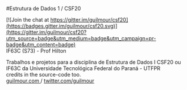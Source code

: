 #Estrutura de Dados 1 / CSF20

[![Join the chat at https://gitter.im/guilmour/csf20](https://badges.gitter.im/guilmour/csf20.svg)](https://gitter.im/guilmour/csf20?utm_source=badge&utm_medium=badge&utm_campaign=pr-badge&utm_content=badge)
<br>IF63C (S73) - Prof Hilton <br>

Trabalhos e projetos para a disciplina de Estrutura de Dados I CSF20 ou IF63C 
da Universidade Tecnológica Federal do Paraná - UTFPR 
<br>
credits in the source-code too.<br>
<a href="http://guilmour.com"> guilmour.com </a> / <a href="http://twitter.com/guilmour">  twitter.com/guilmour </a>
